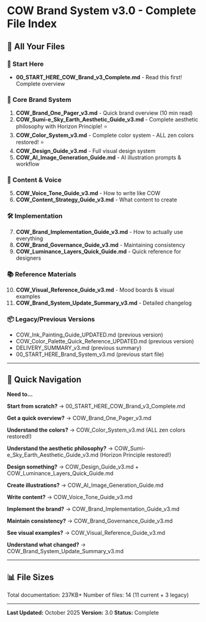 # COW Brand System v3.0 - Complete File Index

## 📁 All Your Files

### 🎯 Start Here
- **00_START_HERE_COW_Brand_v3_Complete.md** - Read this first! Complete overview

### 🎨 Core Brand System
1. **COW_Brand_One_Pager_v3.md** - Quick brand overview (10 min read)
2. **COW_Sumi-e_Sky_Earth_Aesthetic_Guide_v3.md** - Complete aesthetic philosophy with Horizon Principle! ⭐
3. **COW_Color_System_v3.md** - Complete color system - ALL zen colors restored! ⭐
4. **COW_Design_Guide_v3.md** - Full visual design system
5. **COW_AI_Image_Generation_Guide.md** - AI illustration prompts & workflow

### 📝 Content & Voice
5. **COW_Voice_Tone_Guide_v3.md** - How to write like COW
6. **COW_Content_Strategy_Guide_v3.md** - What content to create

### 🛠️ Implementation
7. **COW_Brand_Implementation_Guide_v3.md** - How to actually use everything
8. **COW_Brand_Governance_Guide_v3.md** - Maintaining consistency
9. **COW_Luminance_Layers_Quick_Guide.md** - Quick reference for designers

### 📚 Reference Materials
10. **COW_Visual_Reference_Guide_v3.md** - Mood boards & visual examples
11. **COW_Brand_System_Update_Summary_v3.md** - Detailed changelog

### 📦 Legacy/Previous Versions
- COW_Ink_Painting_Guide_UPDATED.md (previous version)
- COW_Color_Palette_Quick_Reference_UPDATED.md (previous version)
- DELIVERY_SUMMARY_v3.md (previous summary)
- 00_START_HERE_Brand_System_v3.md (previous start file)

---

## 🚀 Quick Navigation

**Need to...**

**Start from scratch?**
→ 00_START_HERE_COW_Brand_v3_Complete.md

**Get a quick overview?**
→ COW_Brand_One_Pager_v3.md

**Understand the colors?**
→ COW_Color_System_v3.md (ALL zen colors restored!)

**Understand the aesthetic philosophy?**
→ COW_Sumi-e_Sky_Earth_Aesthetic_Guide_v3.md (Horizon Principle restored!)

**Design something?**
→ COW_Design_Guide_v3.md + COW_Luminance_Layers_Quick_Guide.md

**Create illustrations?**
→ COW_AI_Image_Generation_Guide.md

**Write content?**
→ COW_Voice_Tone_Guide_v3.md

**Implement the brand?**
→ COW_Brand_Implementation_Guide_v3.md

**Maintain consistency?**
→ COW_Brand_Governance_Guide_v3.md

**See visual examples?**
→ COW_Visual_Reference_Guide_v3.md

**Understand what changed?**
→ COW_Brand_System_Update_Summary_v3.md

---

## 📊 File Sizes

Total documentation: 237KB+
Number of files: 14 (11 current + 3 legacy)

---

**Last Updated:** October 2025
**Version:** 3.0
**Status:** Complete
